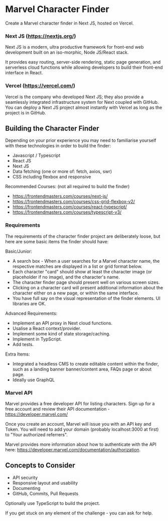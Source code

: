 # Marvel Character Finder

Create a Marvel character finder in Next JS, hosted on Vercel.

### Next JS (https://nextjs.org/)

Next JS is a modern, ultra productive framework for front-end 
web development built on an iso-morphic, Node JS/React stack.

It provides easy routing, server-side rendering, static page generation, 
and serverless cloud functions while allowing developers to build their front-end 
interface in React.

### Vercel (https://vercel.com/)

Vercel is the company who developed Next JS; they also provide a seamlessly integrated
infrastructure system for Next coupled with GitHub. 
You can deploy a Next JS project almost instantly with Vercel as long as the project is in GitHub.

## Building the Character Finder

Depending on your prior experience you may need to familiarise yourself with these
technologies in order to build the finder:

* Javascript / Typescript
* React JS 
* Next JS
* Data fetching (one or more of: fetch, axios, swr)
* CSS including flexbox and responsive

Recommended Courses:
(not all required to build the finder)

* https://frontendmasters.com/courses/next-js/
* https://frontendmasters.com/courses/css-grid-flexbox-v2/
* https://frontendmasters.com/courses/react-typescript/
* https://frontendmasters.com/courses/typescript-v3/

### Requirements

The requirements of the character finder project are deliberately loose, 
but here are some basic items the finder should have:

Basic/Junior:

* A search box - When a user searches for a Marvel character name, the respective matches
are displayed in a list or grid format below.
* Each character "card" should show at least the character image (or placeholder if no image), 
and the character's name.
* The character finder page should present well on various screen sizes.
* Clicking on a character card will present additional information about the character
either on a new page, or within the same interface.
* You have full say on the visual representation of the finder elements. UI libraries are OK.

Advanced Requirements:

* Implement an API proxy in Next cloud functions.
* Usalise a React context/provider.
* Implement some kind of state storage/caching.
* Implement in TypScript.
* Add tests.

Extra Items:

* Integrated a headless CMS to create editable content within the finder, such as a landing banner banner/content area, FAQs page or about page.
* Ideally use GraphQL

###  Marvel API

Marvel provides a free developer API for listing characters. 
Sign up for a free account and review their API documentation - https://developer.marvel.com/

Once you create an account, Marvel will issue you with an API key and Token.
You will need to add your domain (probably localhost:3000 at first) to "Your authorized referrers".

Marvel provides more information about how to authenticate with the API here:
https://developer.marvel.com/documentation/authorization.

##  Concepts to Consider

* API security
* Responsive layout and usability
* Documenting
* GitHub, Commits, Pull Requests

Optionally use TypeScript to build the project.

If you get stuck on any element of the challenge - you can ask for help.

